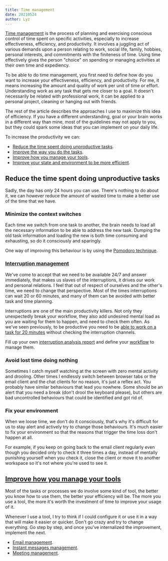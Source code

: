 ```yaml
---
title: Time management
date: 20210524
author: Lyz
---
```


[Time management](https://en.wikipedia.org/wiki/Time_management) is the process
of planning and exercising conscious control of time spent on specific
activities, especially to increase effectiveness, efficiency, and productivity.
It involves a juggling act of various demands upon a person relating to work,
social life, family, hobbies, personal interests, and commitments with the
finiteness of time. Using time effectively gives the person "choice" on spending
or managing activities at their own time and expediency.

To be able to do time management, you first need to define how do you want to
increase your effectiveness, efficiency, and productivity. For me, it means
increasing the amount and quality of work per unit of time or effort.
Understanding work as any task that gets me closer to a goal. It doesn't
necessarily be related with professional work, it can be applied to a personal
project, cleaning or hanging out with friends.

The rest of the article describes the approaches I use to maximize this idea of
efficiency. If you have a different understanding, goal or your brain works in
a different way than mine, most of the guidelines may not apply to you, but they
could spark some ideas that you can implement on your daily life.

To increase the productivity we can:

* [Reduce the time spent doing unproductive tasks](#reduce-the-time-spent-doing-unproductive-tasks).
* [Improve the way you do the tasks](#improve-the-way-you-do-the-tasks).
* [Improve how you manage your tools](#improve-how-you-manage-your-tools).
* [Improve your state and environment to be more efficient](#improve-your-state-and-environment-to-be-more-efficient).

## Reduce the time spent doing unproductive tasks

Sadly, the day has *only* 24 hours you can use. There's nothing to do about it,
we can however reduce the amount of wasted time to make a better use of the time
that we have.

### Minimize the context switches

Each time we switch from one task to another, the brain needs to load all the
necessary information to be able to address the new task. Dumping the old task
information and loading the new is both time consuming and exhausting, so do it
consciously and sparingly.

One way of improving this behaviour is by using the [Pomodoro
technique](task_workflows.md).

### [Interruption management](interruption_management.md)

We've come to accept that we need to be available 24/7 and answer immediately,
that makes us slaves of the interruptions, it drives our work and personal
relations. I feel that out of respect of ourselves and the other's time, we need
to change that perspective. Most of the times interruptions can wait 20 or 60
minutes, and many of them can be avoided with better task and time planning.

Interruptions are one of the main productivity killers. Not only they
unexpectedly break your workflow, they also add undesired mental load as you are
waiting for them to happen, and need to check them often. As we've seen
previously, to be productive you need to be [able to work on a task for 20
minutes](time_management.md#minimize-the-context-switches) without checking the
interruption channels.

Fill up your own [interruption analysis
report](interruption_management.md#interruption_analysis) and define your
[workflow](interruption_management.md#workflow) to manage them.

### Avoid lost time doing nothing

Sometimes I catch myself watching at the screen with zero mental activity and
drooling. Other times I endlessly switch between browser tabs or the email
client and the chat clients for no reason, it's just a reflex act. You probably
have similar behaviours that lead you nowhere. Some should be an alert that you
need a break (don't drool the keyboard please), but others are bad uncontrolled
behaviours that could be identified and got rid of.

### Fix your environment

When we loose time, we don't do it consciously, that's why it's difficult for us
to stay alert and actively try to change those behaviours.  It's much easier to
fix your environment so that the reasons that trigger the time loss don't happen
at all.

For example, if you keep on going back to the email client regularly even though
you decided only to check it three times a day, instead of mentally punishing
yourself when you check it, close the client or move it to another workspace so
it's not where you're used to see it.

## [Improve how you manage your tools](tool_management.md)

Most of the tasks or processes we do involve some kind of tool, the better you
know how to use them, the better your efficiency will be. The more you use
a tool, the more it's worth the investment of time to improve your usage of it.

Whenever I use a tool, I try to think if I could configure it or use it in a way
that will make it easier or quicker. Don't go crazy and try to change everything. Go
step by step, and once you've internalized the improvement, implement the next.

* [Email management](email_management.md).
* [Instant messages management](instant_messages_management.md).
* [Meeting management](meeting_management.md).
